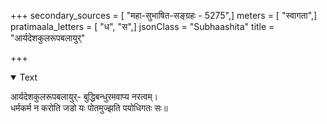 +++
secondary_sources = [ "महा-सुभाषित-सङ्ग्रहः - 5275",]
meters = [ "स्वागता",]
pratimaala_letters = [ "ध", "स",]
jsonClass = "Subhaashita"
title = "आर्यदेशकुलरूपबलायुर्"

+++

<details open><summary>Text</summary>

आर्यदेशकुलरूपबलायुर्- बुद्धिबन्धुरमवाप्य नरत्वम्।  
धर्मकर्म न करोति जडो यः पोतमुज्झति पयोधिगतः सः॥
</details>
